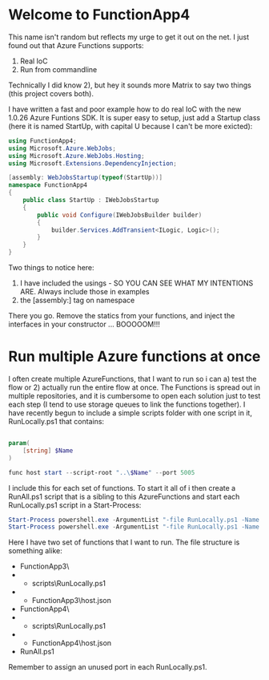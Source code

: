 # Welcome to FunctionApp4
This name isn't random but reflects my urge to get it out on the net. I just found out that Azure Functions supports:

1. Real IoC
2. Run from commandline

Technically I did know 2), but hey it sounds more Matrix to say two things (this project covers both).

I have written a fast and poor example how to do real IoC with the new 1.0.26 Azure Funtions SDK. It is super easy to setup, just add a Startup class (here it is named StartUp, with capital U because I can't be more exicted):

```csharp
using FunctionApp4;
using Microsoft.Azure.WebJobs;
using Microsoft.Azure.WebJobs.Hosting;
using Microsoft.Extensions.DependencyInjection;

[assembly: WebJobsStartup(typeof(StartUp))]
namespace FunctionApp4
{
    public class StartUp : IWebJobsStartup
    {
        public void Configure(IWebJobsBuilder builder)
        {
            builder.Services.AddTransient<ILogic, Logic>();
        }
    }
}
```

Two things to notice here:

1. I have included the usings - SO YOU CAN SEE WHAT MY INTENTIONS ARE. Always include those in examples
2. the [assembly:] tag on namespace

There you go. Remove the statics from your functions, and inject the interfaces in your constructor ... BOOOOOM!!!

# Run multiple Azure functions at once
I often create multiple AzureFunctions, that I want to run so i can a) test the flow or 2) actually run the entire flow at once. The Functions is spread out in multiple repositories, and it is cumbersome to open each solution just to test each step (I tend to use storage queues to link the functions together). I have recently begun to include a simple scripts folder with one script in it, RunLocally.ps1 that contains:

```powershell

param(
    [string] $Name
)

func host start --script-root "..\$Name" --port 5005

```

I include this for each set of functions. To start it all of i then create a RunAll.ps1 script that is a sibling to this AzureFunctions and start each RunLocally.ps1 script in a Start-Process:

```powershell
Start-Process powershell.exe -ArgumentList "-file RunLocally.ps1 -Name FunctionApp3" -WorkingDirectory "FunctionApp3\scripts"
Start-Process powershell.exe -ArgumentList "-file RunLocally.ps1 -Name FunctionApp4" -WorkingDirectory "FunctionApp4\scripts"
```

Here I have two set of functions that I want to run. The file structure is something alike:

* FunctionApp3\
* * scripts\RunLocally.ps1
* * FunctionApp3\host.json
* FunctionApp4\
* * scripts\RunLocally.ps1
* * FunctionApp4\host.json
* RunAll.ps1

Remember to assign an unused port in each RunLocally.ps1.